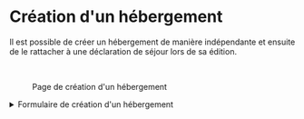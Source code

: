 # Création d'un hébergement

Il est possible de créer un hébergement de manière indépendante et ensuite de le rattacher à une déclaration de séjour lors de sa édition.&#x20;

<figure><img src="../.gitbook/assets/Capture d’écran 2025-06-23 à 13.51.47.png" alt=""><figcaption><p>Page de création d'un hébergement</p></figcaption></figure>



<details>

<summary>Formulaire de création d'un hébergement</summary>

{% include "../.gitbook/includes/formulaire_hebergement.md" %}

</details>







